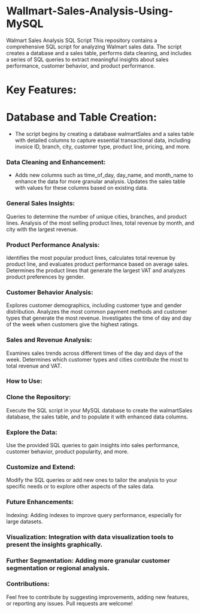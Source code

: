 # Wallmart-Sales-Analysis-Using-MySQL
Walmart Sales Analysis SQL Script
This repository contains a comprehensive SQL script for analyzing Walmart sales data. The script creates a database and a sales table, performs data cleaning, and includes a series of SQL queries to extract meaningful insights about sales performance, customer behavior, and product performance.

# Key Features:
# Database and Table Creation:

- The script begins by creating a database walmartSales and a sales table with detailed columns to capture essential transactional data, including invoice ID, branch, city, customer type, product line, pricing, and more.

### Data Cleaning and Enhancement:

- Adds new columns such as time_of_day, day_name, and month_name to enhance the data for more granular analysis.
Updates the sales table with values for these columns based on existing data.

### General Sales Insights:

Queries to determine the number of unique cities, branches, and product lines.
Analysis of the most selling product lines, total revenue by month, and city with the largest revenue.

### Product Performance Analysis:

Identifies the most popular product lines, calculates total revenue by product line, and evaluates product performance based on average sales.
Determines the product lines that generate the largest VAT and analyzes product preferences by gender.

### Customer Behavior Analysis:

Explores customer demographics, including customer type and gender distribution.
Analyzes the most common payment methods and customer types that generate the most revenue.
Investigates the time of day and day of the week when customers give the highest ratings.

### Sales and Revenue Analysis:

Examines sales trends across different times of the day and days of the week.
Determines which customer types and cities contribute the most to total revenue and VAT.
### How to Use:

### Clone the Repository:

Execute the SQL script in your MySQL database to create the walmartSales database, the sales table, and to populate it with enhanced data columns.

### Explore the Data:
Use the provided SQL queries to gain insights into sales performance, customer behavior, product popularity, and more.

### Customize and Extend:
Modify the SQL queries or add new ones to tailor the analysis to your specific needs or to explore other aspects of the sales data.

### Future Enhancements:
Indexing: Adding indexes to improve query performance, especially for large datasets.
### Visualization: Integration with data visualization tools to present the insights graphically.
### Further Segmentation: Adding more granular customer segmentation or regional analysis.
### Contributions:
Feel free to contribute by suggesting improvements, adding new features, or reporting any issues. Pull requests are welcome!
